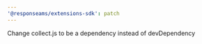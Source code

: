 ```yaml
---
'@responseams/extensions-sdk': patch
---
```


Change collect.js to be a dependency instead of devDependency
